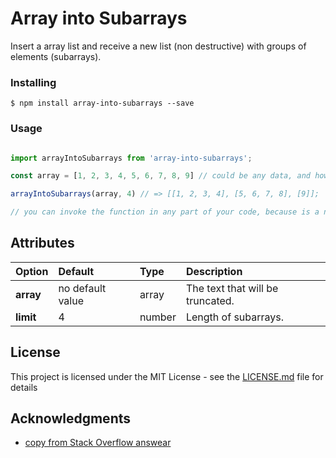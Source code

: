 # Array into Subarrays

Insert a array list and receive a new list (non destructive) with groups of elements (subarrays).


### Installing


```
$ npm install array-into-subarrays --save
```

### Usage


```js

import arrayIntoSubarrays from 'array-into-subarrays';

const array = [1, 2, 3, 4, 5, 6, 7, 8, 9] // could be any data, and how much indexes do you want.

arrayIntoSubarrays(array, 4) // => [[1, 2, 3, 4], [5, 6, 7, 8], [9]];

// you can invoke the function in any part of your code, because is a non destructive function

```

## Attributes


| Option        | Default       | Type   | Description  |
| :------------ | :------------ | :----- | :--------- |
| __array__     | no default value | array | The text that will be truncated. |
| __limit__   | 4 | number | Length of subarrays. |

## License

This project is licensed under the MIT License - see the [LICENSE.md](LICENSE.md) file for details

## Acknowledgments

* [copy from Stack Overflow answear](http://stackoverflow.com/questions/11318680/split-array-into-chunks-of-n-length)
